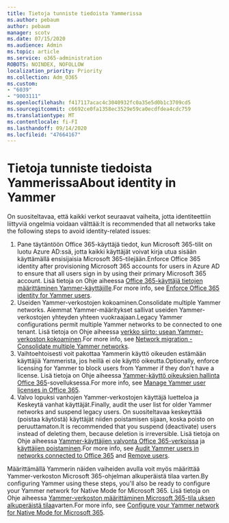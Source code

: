 ```yaml
---
title: Tietoja tunniste tiedoista Yammerissa
ms.author: pebaum
author: pebaum
manager: scotv
ms.date: 07/15/2020
ms.audience: Admin
ms.topic: article
ms.service: o365-administration
ROBOTS: NOINDEX, NOFOLLOW
localization_priority: Priority
ms.collection: Adm_O365
ms.custom:
- "6039"
- "9003111"
ms.openlocfilehash: f417117acac4c3040932fc0a35e5d0b1c3709cd5
ms.sourcegitcommit: c6692ce0fa1358ec3529e59ca0ecdfdea4cdc759
ms.translationtype: MT
ms.contentlocale: fi-FI
ms.lasthandoff: 09/14/2020
ms.locfileid: "47664167"
---
```

# <a name="about-identity-in-yammer"></a><span data-ttu-id="4d832-102">Tietoja tunniste tiedoista Yammerissa</span><span class="sxs-lookup"><span data-stu-id="4d832-102">About identity in Yammer</span></span>

<span data-ttu-id="4d832-103">On suositeltavaa, että kaikki verkot seuraavat vaiheita, jotta identiteettiin liittyviä ongelmia voidaan välttää:</span><span class="sxs-lookup"><span data-stu-id="4d832-103">It is recommended that all networks take the following steps to avoid identity-related issues:</span></span>

1. <span data-ttu-id="4d832-104">Pane täytäntöön Office 365-käyttäjä tiedot, kun Microsoft 365-tilit on luotu Azure AD:ssä, jotta kaikki käyttäjät voivat kirja utua sisään käyttämällä ensisijaisia Microsoft 365-tilejään.</span><span class="sxs-lookup"><span data-stu-id="4d832-104">Enforce Office 365 identity after provisioning Microsoft 365 accounts for users in Azure AD to ensure that all users sign in by using their primary Microsoft 365 account.</span></span> <span data-ttu-id="4d832-105">Lisä tietoja on Ohje aiheessa [Office 365-käyttäjä tietojen määrittäminen Yammer-käyttäjille](https://docs.microsoft.com/yammer/configure-your-yammer-network/enforce-office-365-identity).</span><span class="sxs-lookup"><span data-stu-id="4d832-105">For more info, see [Enforce Office 365 identity for Yammer users](https://docs.microsoft.com/yammer/configure-your-yammer-network/enforce-office-365-identity).</span></span>
2. <span data-ttu-id="4d832-106">Useiden Yammer-verkostojen kokoaminen.</span><span class="sxs-lookup"><span data-stu-id="4d832-106">Consolidate multiple Yammer networks.</span></span> <span data-ttu-id="4d832-107">Aiemmat Yammer-määritykset sallivat useiden Yammer-verkostojen yhteyden yhteen vuokraajaan.</span><span class="sxs-lookup"><span data-stu-id="4d832-107">Legacy Yammer configurations permit multiple Yammer networks to be connected to one tenant.</span></span> <span data-ttu-id="4d832-108">Lisä tietoja on Ohje aiheessa [verkko siirto: usean Yammer-verkoston kokoaminen](https://docs.microsoft.com/yammer/configure-your-yammer-network/consolidate-multiple-yammer-networks).</span><span class="sxs-lookup"><span data-stu-id="4d832-108">For more info, see [Network migration - Consolidate multiple Yammer networks](https://docs.microsoft.com/yammer/configure-your-yammer-network/consolidate-multiple-yammer-networks).</span></span>
3. <span data-ttu-id="4d832-109">Vaihtoehtoisesti voit pakottaa Yammerin käyttö oikeuden estämään käyttäjiä Yammerista, jos heillä ei ole käyttö oikeutta.</span><span class="sxs-lookup"><span data-stu-id="4d832-109">Optionally, enforce licensing for Yammer to block users from Yammer if they don't have a license.</span></span> <span data-ttu-id="4d832-110">Lisä tietoja on Ohje aiheessa [Yammer-käyttö oikeuksien hallinta Office 365](https://docs.microsoft.com/yammer/manage-yammer-users/manage-yammer-licenses-in-office-365)-sovelluksessa.</span><span class="sxs-lookup"><span data-stu-id="4d832-110">For more info, see [Manage Yammer user licenses in Office 365](https://docs.microsoft.com/yammer/manage-yammer-users/manage-yammer-licenses-in-office-365).</span></span>
4. <span data-ttu-id="4d832-111">Valvo lopuksi vanhojen Yammer-verkostojen käyttäjä luetteloa ja Keskeytä vanhat käyttäjät.</span><span class="sxs-lookup"><span data-stu-id="4d832-111">Finally, audit the user list for older Yammer networks and suspend legacy users.</span></span> <span data-ttu-id="4d832-112">On suositeltavaa keskeyttää (poistaa käytöstä) käyttäjät niiden poistamisen sijaan, koska poisto on peruuttamaton.</span><span class="sxs-lookup"><span data-stu-id="4d832-112">It is recommended that you suspend (deactivate) users instead of deleting them, because deletion is irreversible.</span></span> <span data-ttu-id="4d832-113">Lisä tietoja on Ohje aiheessa [Yammer-käyttäjien valvonta Office 365-verkoissa](https://docs.microsoft.com/yammer/manage-yammer-users/audit-users-connected-to-office-365) ja [käyttäjien poistaminen](https://docs.microsoft.com/yammer/manage-yammer-users/add-block-or-remove-users#remove-users).</span><span class="sxs-lookup"><span data-stu-id="4d832-113">For more info, see [Audit Yammer users in networks connected to Office 365](https://docs.microsoft.com/yammer/manage-yammer-users/audit-users-connected-to-office-365) and [Remove users](https://docs.microsoft.com/yammer/manage-yammer-users/add-block-or-remove-users#remove-users).</span></span>

<span data-ttu-id="4d832-114">Määrittämällä Yammerin näiden vaiheiden avulla voit myös määrittää Yammer-verkoston Microsoft 365-ohjelman alkuperäistä tilaa varten.</span><span class="sxs-lookup"><span data-stu-id="4d832-114">By configuring Yammer using these steps, you'll also be ready to configure your Yammer network for Native Mode for Microsoft 365.</span></span> <span data-ttu-id="4d832-115">Lisä tietoja on Ohje aiheessa [Yammer-verkoston määrittäminen Microsoft 365-tila uksen alkuperäistä tilaa](https://docs.microsoft.com/yammer/configure-your-yammer-network/native-mode)varten.</span><span class="sxs-lookup"><span data-stu-id="4d832-115">For more info, see [Configure your Yammer network for Native Mode for Microsoft 365](https://docs.microsoft.com/yammer/configure-your-yammer-network/native-mode).</span></span>